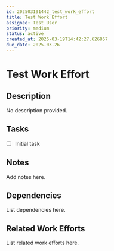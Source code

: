 ```yaml
---
id: 202503191442_test_work_effort
title: Test Work Effort
assignee: Test User
priority: medium
status: active
created_at: 2025-03-19T14:42:27.626857
due_date: 2025-03-26
---
```


# Test Work Effort

## Description
No description provided.

## Tasks
- [ ] Initial task

## Notes
Add notes here.

## Dependencies
List dependencies here.

## Related Work Efforts
List related work efforts here.